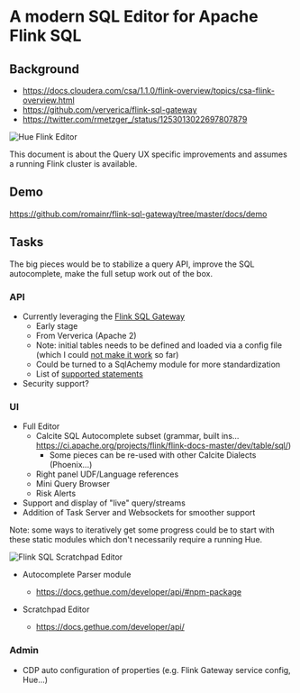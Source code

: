 
# A modern SQL Editor for Apache Flink SQL

## Background

* https://docs.cloudera.com/csa/1.1.0/flink-overview/topics/csa-flink-overview.html
* https://github.com/ververica/flink-sql-gateway
* https://twitter.com/rmetzger_/status/1253013022697807879

![Hue Flink Editor](https://cdn.gethue.com/uploads/2020/04/editor_flink_sql.png)

This document is about the Query UX specific improvements and assumes a running Flink cluster is available.

## Demo

https://github.com/romainr/flink-sql-gateway/tree/master/docs/demo

## Tasks

The big pieces would be to stabilize a query API, improve the SQL autocomplete, make the full setup work out of the box.


### API

* Currently leveraging the [Flink SQL Gateway](https://github.com/ververica/flink-sql-gateway)
  * Early stage
  * From Ververica (Apache 2)
  * Note: initial tables needs to be defined and loaded via a config file (which I could [not make it work](https://github.com/cloudera/hue/issues/1010#issuecomment-620042416) so far)
  * Could be turned to a SqlAchemy module for more standardization
  * List of [supported statements](https://github.com/ververica/flink-sql-gateway#supported-statements)
* Security support?

### UI

* Full Editor
  * Calcite SQL Autocomplete subset (grammar, built ins... https://ci.apache.org/projects/flink/flink-docs-master/dev/table/sql/)
    * Some pieces can be re-used with other Calcite Dialects (Phoenix...)
  * Right panel UDF/Language references
  * Mini Query Browser
  * Risk Alerts
* Support and display of "live" query/streams
* Addition of Task Server and Websockets for smoother support

Note: some ways to iteratively get some progress could be to start with these static modules which don't necessarily require a running Hue.

![Flink SQL Scratchpad Editor](https://cdn.gethue.com/uploads/2020/04/flink_cloudera.png)

* Autocomplete Parser module
  * https://docs.gethue.com/developer/api/#npm-package

* Scratchpad Editor
  * https://docs.gethue.com/developer/api/


### Admin

* CDP auto configuration of properties (e.g. Flink Gateway service config, Hue...)
